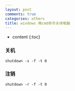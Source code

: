 ```yaml
---
layout: post
comments: true
categories: others
title: windows 用cmd命令关闭电脑
---
```


* content
{:toc}

### 关机

    shutdown -s -f -t 0

### 注销

    shutdown -r -f -t 0

